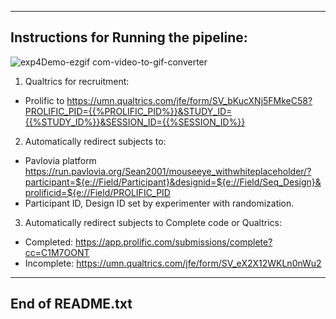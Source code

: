 ---------------------------------------------------------------
Instructions for Running the pipeline:
---------------------------------------------------------------

![exp4Demo-ezgif com-video-to-gif-converter](https://github.com/user-attachments/assets/d66bd1ec-518e-4f49-a6ee-78e9b8642a25)



1. Qualtrics for recruitment:
- Prolific to 
https://umn.qualtrics.com/jfe/form/SV_bKucXNj5FMkeC58?PROLIFIC_PID={{%PROLIFIC_PID%}}&STUDY_ID={{%STUDY_ID%}}&SESSION_ID={{%SESSION_ID%}}

2. Automatically redirect subjects to:
- Pavlovia platform
https://run.pavlovia.org/Sean2001/mouseeye_withwhiteplaceholder/?participant=${e://Field/Participant}&designid=${e://Field/Seq_Design}&prolificid=${e://Field/PROLIFIC_PID
- Participant ID, Design ID set by experimenter with randomization.


3. Automatically redirect subjects to Complete code or Qualtrics:
- Completed: https://app.prolific.com/submissions/complete?cc=C1M7OONT
- Incomplete: https://umn.qualtrics.com/jfe/form/SV_eX2X12WKLn0nWu2


---------------------------------------------------------------
End of README.txt
---------------------------------------------------------------
